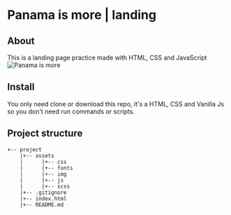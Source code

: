 # Panama is more | landing

## About

This is a landing page practice made with HTML, CSS and JavaScript
![Panama is more](https://i.imgur.com/D7D7YY8.png)

## Install

You only need clone or download this repo, it's a HTML, CSS and Vanilla Js so you don't need run commands or scripts.

## Project structure

```
+-- project
    |+-- assets
    |      |+-- css
    |      |+-- fonts
    |      |+-- img
    |      |+-- js
    |      |+-- scss
    |+-- .gitignore
    |+-- index.html
    |+-- README.md
```
